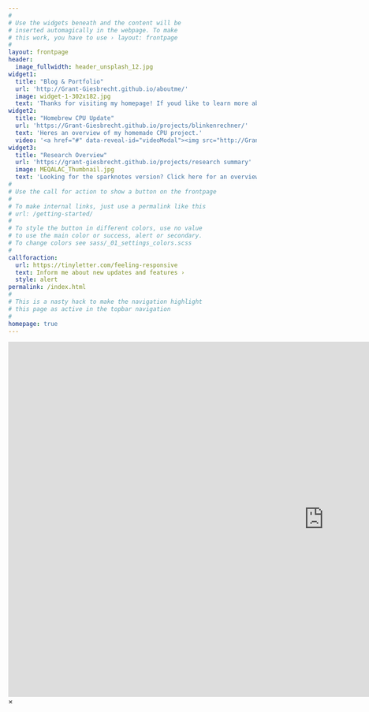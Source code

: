 ```yaml
---
#
# Use the widgets beneath and the content will be
# inserted automagically in the webpage. To make
# this work, you have to use › layout: frontpage
#
layout: frontpage
header:
  image_fullwidth: header_unsplash_12.jpg
widget1:
  title: "Blog & Portfolio"
  url: 'http://Grant-Giesbrecht.github.io/aboutme/'
  image: widget-1-302x182.jpg
  text: 'Thanks for visiting my homepage! If youd like to learn more about me and my goals, feel free to check out my about page.'
widget2:
  title: "Homebrew CPU Update"
  url: 'https://Grant-Giesbrecht.github.io/projects/blinkenrechner/'
  text: 'Heres an overview of my homemade CPU project.'
  video: '<a href="#" data-reveal-id="videoModal"><img src="http://Grant-Giesbrecht.github.io/images/start-video-feeling-responsive-302x182.jpg" width="302" height="182" alt=""/></a>'
widget3:
  title: "Research Overview"
  url: 'https://grant-giesbrecht.github.io/projects/research summary'
  image: MEQALAC_Thumbnail.jpg
  text: 'Looking for the sparknotes version? Click here for an overview of my past and present research.'
#
# Use the call for action to show a button on the frontpage
#
# To make internal links, just use a permalink like this
# url: /getting-started/
#
# To style the button in different colors, use no value
# to use the main color or success, alert or secondary.
# To change colors see sass/_01_settings_colors.scss
#
callforaction:
  url: https://tinyletter.com/feeling-responsive
  text: Inform me about new updates and features ›
  style: alert
permalink: /index.html
#
# This is a nasty hack to make the navigation highlight
# this page as active in the topbar navigation
#
homepage: true
---
```


<div id="videoModal" class="reveal-modal large" data-reveal="">
  <div class="flex-video widescreen vimeo" style="display: block;">
    <iframe width="1280" height="720" src="https://www.youtube.com/embed/3b5zCFSmVvU" frameborder="0" allowfullscreen></iframe>
  </div>
  <a class="close-reveal-modal">&#215;</a>
</div>
